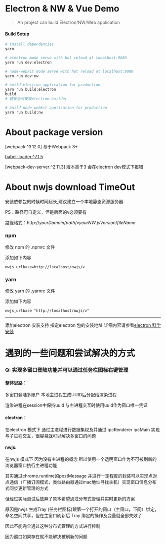 # Electron & NW & Vue Demo

> An project can build Electron/NW/Web application

#### Build Setup

``` bash
# install dependencies
yarn

# electron mode serve with hot reload at localhost:9080
yarn run dev:electron

# node-webkit mode serve with hot reload at localhost:9080
yarn run dev:nw

# build electron application for production
yarn run build:electron
build
# 建议全局安装electron-builder

# build node-webkit application for production
yarn run build:nw


```

# About package version

[webpack:^3.12.0] 基于Webpack 3+

[babel-loader:^7.1.5](https://www.npmjs.com/package/babel-loader)

[webpack-dev-server:^2.11.3] 版本高于3 会在electron dev模式下报错


# About nwjs download TimeOut

安装依赖包的时候时间超长,建议建立一个本地静态资源服务器

PS：路径可自定义，但是后面的v必须要有

路径格式：http://$yourDomain$/$path$/v$yourNW.jsVersion$/$fileName$

### npm

修改 npm 的 .npmrc 文件

添加如下内容

````
nwjs_urlbase=http://localhost/nwjs/v
````


### yarn

修改 yarn 的 .yarnrc 文件

添加如下内容

````
nwjs_urlbase "http://localhost/nwjs/v"
````
---

添加electron 安装支持 指定electron 包的安装地址
详细内容请参看[electron 科学安装](https://www.jianshu.com/p/098fa716581e)

# 遇到的一些问题和尝试解决的方式

### Q: 实现多窗口登陆功能并可以通过任务栏图标右键管理

#### 整体思路：

多窗口登陆多账户 本地主进程生成UUID后分配给渲染进程

渲染进程在session中保持uuid 与主进程交互时使用uuid作为窗口唯一凭证


#### electron：

在electron 模式下 通过主进程进行数据集权及并通过 ipcRenderer ipcMain 实现与子进程交互，很容易就可以解决多窗口的问题

#### nwjs:

在nwjs 模式下 因为没有主进程的概念 所以使用一个透明窗口作为不可被刷新的浏览器窗口执行主进程功能

其实通过chrome.runtime的postMessage 并进行一定程度的封装可以实现点对点通信（广播订阅模式，类似路由器通过mac地址寻找主机）实现窗口信息分布式同步更新管理的方式

但经过实际测试后放弃了原本希望通过分布式管理并实时更新的方案

原因是nwjs 生成Tray (任务栏图标)跟第一个打开的窗口（主窗口，下同）绑定，命名空间共享，但在主窗口刷新后 Tray 绑定的操作及变量就全部失效了

因此不能完全通过这种分布式管理的方式进行控制

因为窗口如果存在就不能解决被刷新的问题
